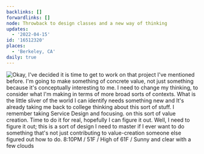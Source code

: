 ```yaml
---
backlinks: []
forwardlinks: []
node: Throwback to design classes and a new way of thinking
updates:
  - '2022-04-15'
id: '16512320'
places:
  - 'Berkeley, CA'
daily: true
---
```

![Okay, I've decided it is time to get to work on that project I've mentioned before. I'm going to make something of concrete value, not just something because it's conceptually interesting to me. I need to change my thinking, to consider what I'm making in terms of more broad sorts of contexts. What is the little sliver of the world I can identify needs something new and It's already taking me back to college thinking about this sort of stuff. I remember taking Service Design and focusing. on this sort of value creation. Time to do it for real, hopefully I can figure it out. Well, I need to figure it out; this is a sort of design I need to master if I ever want to do something that's not just contributing to value-creation someone else figured out how to do. 8:10PM / 51F / High of 61F / Sunny and clear with a few clouds](images/16512320/RiQQTUdPNU-daily.webp "")
